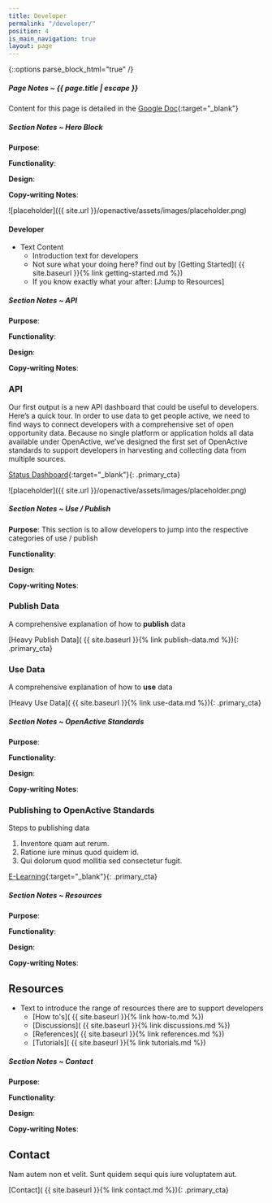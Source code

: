 ```yaml
---
title: Developer
permalink: "/developer/"
position: 4
is_main_navigation: true
layout: page
---
```


{::options parse_block_html="true" /}


<article class="note-wrap">
<div class="notes">

##### Page Notes ~ {{ page.title | escape }}
Content for this page is detailed in the
[Google Doc](https://drive.google.com/open?id=1KBxXl0nLu_Q2Go9j11PikbF28XxpkaKqfeaWAIWcgxs){:target="_blank"}

</div>
</article>

<article class="note-wrap">
<div class="notes">

##### Section Notes ~ Hero Block
**Purpose**:

**Functionality**:

**Design**:

**Copy-writing Notes**:

</div>
</article>
<article class="herosubgrid">
<div class="two">
![placeholder]({{ site.url }}/openactive/assets/images/placeholder.png)

</div>
<div class=" two">

#### Developer
+ Text Content
    + Introduction text for developers
    + Not sure what your doing here? find out by [Getting Started]( {{ site.baseurl }}{% link getting-started.md %})
    + If you know exactly what your after: [Jump to Resources]
</div>
</article>


<article class="note-wrap">
<div class="notes">

##### Section Notes ~ API
**Purpose**:

**Functionality**:

**Design**:

**Copy-writing Notes**:

</div>
</article>

<article >
<div class="two">

### API
Our first output is a new API dashboard that could be useful to developers. Here’s a quick tour. In order to use data to get people active, we need to find ways to connect developers with a comprehensive set of open opportunity data. Because no single platform or application holds all data available under OpenActive, we’ve designed the first set of OpenActive standards to support developers in harvesting and collecting data from multiple sources.

[Status Dashboard](http://status.openactive.io/){:target="_blank"}{: .primary_cta}

</div>
<div class="two">

![placeholder]({{ site.url }}/openactive/assets/images/placeholder.png)

</div>
</article>


<article class="note-wrap">
<div class="notes">

##### Section Notes ~ Use / Publish
**Purpose**: This section is to allow developers to jump into the respective categories of use / publish

**Functionality**:

**Design**:

**Copy-writing Notes**:

</div>
</article>

<article class="call_to_action">
<div class="subgrid">
<div class=" two brand-two-bc">

### Publish Data
A comprehensive explanation of how to **publish** data

[Heavy Publish Data]( {{ site.baseurl }}{% link publish-data.md %}){: .primary_cta}

</div>
<div class=" two brand-one-bc">

### Use Data
A comprehensive explanation of how to **use** data

[Heavy Use Data]( {{ site.baseurl }}{% link use-data.md %}){: .primary_cta}

</div>
</div>
</article>


<article class="note-wrap">
<div class="notes">

##### Section Notes ~ OpenActive Standards
**Purpose**:

**Functionality**:

**Design**:

**Copy-writing Notes**:

</div>
</article>


<article>

<div class="two ">

### Publishing to OpenActive Standards 
Steps to publishing data
1. Inventore quam aut rerum.
2. Ratione iure minus quod quidem id.
3. Qui dolorum quod mollitia sed consectetur fugit.

</div>
<div class=" two">

[E-Learning](https://www.openactive.io/learn/){:target="_blank"}{: .primary_cta}

</div>
</article>


<article class="note-wrap">
<div class="notes">

##### Section Notes ~ Resources
**Purpose**:

**Functionality**:

**Design**:

**Copy-writing Notes**:

</div>
</article>

<article>

<h2 class="sub-heading-two">Resources</h2>
<div class="one">

+ Text to introduce the range of resources there are to support developers
    + [How to's]( {{ site.baseurl }}{% link how-to.md %})  
    + [Discussions]( {{ site.baseurl }}{% link discussions.md %})  
    + [References]( {{ site.baseurl }}{% link references.md %})  
    + [Tutorials]( {{ site.baseurl }}{% link tutorials.md %})  


</div>
</article>


<article class="note-wrap">
<div class="notes">

##### Section Notes ~ Contact
**Purpose**:

**Functionality**:

**Design**:

**Copy-writing Notes**:

</div>
</article>

<article >
<h2 class="sub-heading-two">Contact</h2>
<div class="one">

Nam autem non et velit. Sunt quidem sequi quis iure voluptatem aut.

[Contact]( {{ site.baseurl }}{% link contact.md %}){: .primary_cta}

</div>
</article>